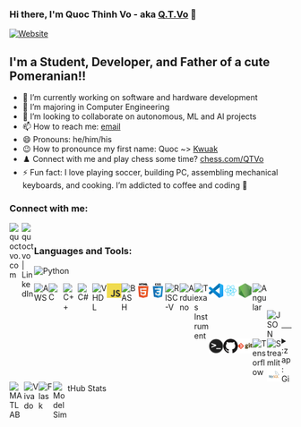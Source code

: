 ### Hi there, I'm Quoc Thinh Vo - aka [Q.T.Vo](https://quoctvo.com) 👋

[![Website](https://img.shields.io/website?label=QuocTVo.com&style=for-the-badge&url=https%3A%2F%2Fquoctvo.com)](https://quoctvo.com)

## I'm a Student, Developer, and Father of a cute Pomeranian!!

- 🔭 I’m currently working on software and hardware development
- 🌱 I’m majoring in Computer Engineering
- 👯 I’m looking to collaborate on autonomous, ML and AI projects
- 📫 How to reach me: [email](mailto:contact@quoctvo.com)
- 😄 Pronouns: he/him/his
- 😉 How to pronounce my first name: Quoc ~> [Kwuak](https://www.howtopronounce.com/quoc/5104800)
- ♟️   Connect with me and play chess some time? [chess.com/QTVo](https://www.chess.com/member/qtvo)
- ⚡ Fun fact: I love playing soccer, building PC, assembling mechanical keyboards, and cooking. I’m addicted to coffee and coding 🥰

### Connect with me:

[<img align="left" alt="quoctvo.com" width="22px" src="https://user-images.githubusercontent.com/72519491/135137364-e0aff4fe-e622-4a0f-b0c2-98f4f7446009.png" />][website]
[<img align="left" alt="quoctvo | LinkedIn" width="22px" src="https://user-images.githubusercontent.com/72519491/135136842-2dc4f2a3-f91d-4e20-9578-c1457fa65007.png" />][linkedin]

<br />

### Languages and Tools:
![Python](https://img.shields.io/badge/Python-3776AB?style=for-the-badge&style=social&logo=python&logoColor=white)

<img align="left" alt="AWS" width="26px" src="https://user-images.githubusercontent.com/72519491/135134027-9b716515-71df-428b-9612-b0c24e60bac3.png" />
<img align="left" alt="C" width="26px" src="https://user-images.githubusercontent.com/72519491/135127000-8b4c5cfa-2656-49f7-9d24-1637d0d807f2.png" />
<img align="left" alt="C++" width="26px" src="https://user-images.githubusercontent.com/72519491/135130011-bf05b328-4d7c-4bc8-b6e9-f7ee9d7bd4a6.png" />
<img align="left" alt="C#" width="26px" src="https://user-images.githubusercontent.com/72519491/135131569-3074f508-04a6-4a0b-a830-bcf46a7275b9.png" />
<img align="left" alt="VHDL" width="26px" src="https://user-images.githubusercontent.com/72519491/135129826-26f207ea-5439-4cd7-8684-b78c55a4af92.png" />
<img align="left" alt="JavaScript" width="26px" src="https://raw.githubusercontent.com/github/explore/80688e429a7d4ef2fca1e82350fe8e3517d3494d/topics/javascript/javascript.png" />
<img align="left" alt="BASH" width="26px" src="https://user-images.githubusercontent.com/72519491/135131775-3b2d0483-071e-4450-8acd-a57bd1ad194e.png" />
<img align="left" alt="HTML5" width="26px" src="https://raw.githubusercontent.com/github/explore/80688e429a7d4ef2fca1e82350fe8e3517d3494d/topics/html/html.png" />
<img align="left" alt="CSS3" width="26px" src="https://raw.githubusercontent.com/github/explore/80688e429a7d4ef2fca1e82350fe8e3517d3494d/topics/css/css.png" />
<img align="left" alt="RISC-V" width="26px" src="https://user-images.githubusercontent.com/72519491/135130420-4d88bc2c-43f9-45d6-9790-aa925067ff74.png" />
<img align="left" alt="Arduino" width="26px" src="https://user-images.githubusercontent.com/72519491/135131839-38f7e848-5636-4d8b-b13d-74c88f45361b.png" />
<img align="left" alt="Texas Instrument" width="26px" src="https://user-images.githubusercontent.com/72519491/135132177-cc5c68b6-faf4-4917-9534-efb52ade1f6f.png" />
<img align="left" alt="Visual Studio Code" width="26px" src="https://raw.githubusercontent.com/github/explore/80688e429a7d4ef2fca1e82350fe8e3517d3494d/topics/visual-studio-code/visual-studio-code.png" />
<img align="left" alt="React" width="26px" src="https://raw.githubusercontent.com/github/explore/80688e429a7d4ef2fca1e82350fe8e3517d3494d/topics/react/react.png" />
<img align="left" alt="Node.js" width="26px" src="https://raw.githubusercontent.com/github/explore/80688e429a7d4ef2fca1e82350fe8e3517d3494d/topics/nodejs/nodejs.png" />
<img align="left" alt="Angular" width="26px" src="https://user-images.githubusercontent.com/72519491/135130806-bcf94b85-d1b3-4046-987e-38630813fb15.png" />


<br /><br />

<img align="left" alt="JSON" width="26px" src="https://user-images.githubusercontent.com/72519491/135134995-a73a723d-fb36-409f-a160-cdad79649b0d.png" />
<img align="left" alt="Terminal" width="26px" src="https://raw.githubusercontent.com/github/explore/80688e429a7d4ef2fca1e82350fe8e3517d3494d/topics/terminal/terminal.png" />
<img align="left" alt="GitHub" width="26px" src="https://raw.githubusercontent.com/github/explore/78df643247d429f6cc873026c0622819ad797942/topics/github/github.png" />
<img align="left" alt="Git" width="26px" src="https://raw.githubusercontent.com/github/explore/80688e429a7d4ef2fca1e82350fe8e3517d3494d/topics/git/git.png" />
<img align="left" alt="Tensorflow" width="26px" src="https://user-images.githubusercontent.com/72519491/135135992-5c21e9d3-aad4-4009-acc3-c31203721ceb.png" />
<img align="left" alt="Streamlit" width="26px" src="https://user-images.githubusercontent.com/72519491/135136044-a9be41ac-eaba-4026-ab02-eab78219253d.png" />
<img align="left" alt="MySQL" width="26px" src="https://raw.githubusercontent.com/github/explore/80688e429a7d4ef2fca1e82350fe8e3517d3494d/topics/mysql/mysql.png" />
<img align="left" alt="MATLAB" width="26px" src="https://user-images.githubusercontent.com/72519491/135136111-9f572c48-ece6-44d5-abe3-c6666e99a76d.png" />
<img align="left" alt="Vivado" width="26px" src="https://user-images.githubusercontent.com/72519491/135136387-b02e6081-44fe-4e14-b9e7-3d76cbaf097e.png" />
<img align="left" alt="Flask" width="26px" src="https://user-images.githubusercontent.com/72519491/135131046-00185448-55e5-4132-85cc-7b53ec2bf50f.png" />
<img align="left" alt="ModelSim" width="26px" src="https://user-images.githubusercontent.com/72519491/135132336-5cbba288-4db3-4b0d-82bb-828b7d779236.png" />

<br />

---


<details>
  <summary>:zap: GitHub Stats</summary>

  <img align="left" alt="qtvo93's GitHub Stats" src="https://github-readme-stats.vercel.app/api?username=qtvo93&show_icons=true&hide_border=true" />

</details>


[website]: https://quoctvo.com
[linkedin]: https://www.linkedin.com/in/qtvo93/

